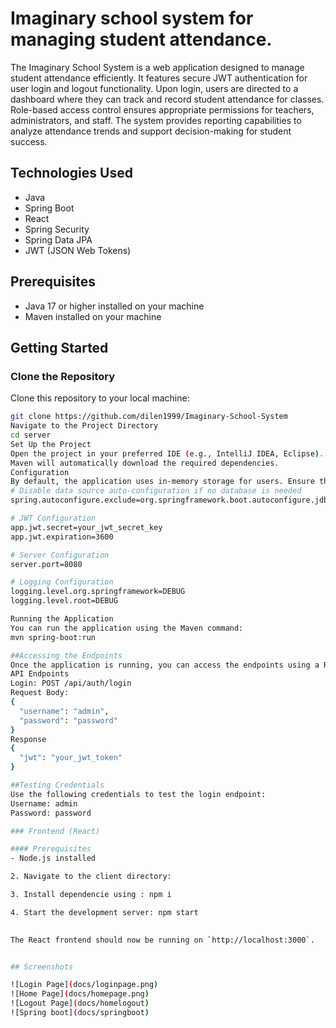 # Imaginary school system for managing student attendance.

The Imaginary School System is a web application designed to manage student attendance efficiently. It features secure JWT authentication for user login and logout functionality. Upon login, users are directed to a dashboard where they can track and record student attendance for classes. Role-based access control ensures appropriate permissions for teachers, administrators, and staff. The system provides reporting capabilities to analyze attendance trends and support decision-making for student success.

## Technologies Used

- Java
- Spring Boot
- React
- Spring Security
- Spring Data JPA
- JWT (JSON Web Tokens)

## Prerequisites

- Java 17 or higher installed on your machine
- Maven installed on your machine

## Getting Started

### Clone the Repository

Clone this repository to your local machine:

```bash
git clone https://github.com/dilen1999/Imaginary-School-System
Navigate to the Project Directory
cd server
Set Up the Project
Open the project in your preferred IDE (e.g., IntelliJ IDEA, Eclipse).
Maven will automatically download the required dependencies.
Configuration
By default, the application uses in-memory storage for users. Ensure the application.properties file contains the following configurations:
# Disable data source auto-configuration if no database is needed
spring.autoconfigure.exclude=org.springframework.boot.autoconfigure.jdbc.DataSourceAutoConfiguration

# JWT Configuration
app.jwt.secret=your_jwt_secret_key
app.jwt.expiration=3600

# Server Configuration
server.port=8080

# Logging Configuration
logging.level.org.springframework=DEBUG
logging.level.root=DEBUG

Running the Application
You can run the application using the Maven command:
mvn spring-boot:run

##Accessing the Endpoints
Once the application is running, you can access the endpoints using a REST client like Postman or any HTTP client library.
API Endpoints
Login: POST /api/auth/login
Request Body:
{
  "username": "admin",
  "password": "password"
}
Response
{
  "jwt": "your_jwt_token"
}

##Testing Credentials
Use the following credentials to test the login endpoint:
Username: admin
Password: password

### Frontend (React)

#### Prerequisites
- Node.js installed

2. Navigate to the client directory:

3. Install dependencie using : npm i

4. Start the development server: npm start

   
The React frontend should now be running on `http://localhost:3000`.


## Screenshots

![Login Page](docs/loginpage.png)
![Home Page](docs/homepage.png)
![Logout Page](docs/homelogout)
![Spring boot](docs/springboot)
